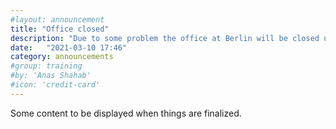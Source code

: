 ```yaml
---
#layout: announcement
title: "Office closed"
description: "Due to some problem the office at Berlin will be closed until 18-03-2021"
date:   "2021-03-10 17:46"
category: announcements
#group: training
#by: 'Anas Shahab'
#icon: 'credit-card'
---
```

Some content to be displayed when things are finalized.
